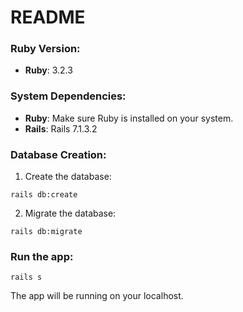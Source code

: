 # README

### Ruby Version:

-  **Ruby**: 3.2.3
### System Dependencies:

- **Ruby**: Make sure Ruby is installed on your system.
- **Rails**: Rails 7.1.3.2
### Database Creation:

1. Create the database:

```
rails db:create
```

2. Migrate the database:

```
rails db:migrate
```

### Run the app:

```
rails s
```

The app will be running on your localhost.
